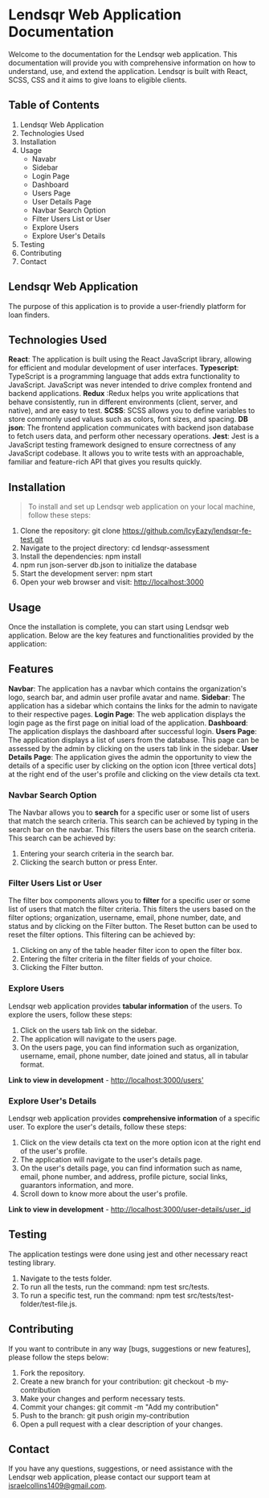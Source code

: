 # Lendsqr Web Application Documentation

Welcome to the documentation for the Lendsqr web application. This documentation will provide you with comprehensive information on how to understand, use, and extend the application. Lendsqr is built with React, SCSS, CSS and it aims to give loans to eligible clients.

## Table of Contents

1. Lendsqr Web Application
2. Technologies Used
3. Installation
4. Usage
   - Navabr
   - Sidebar
   - Login Page
   - Dashboard
   - Users Page
   - User Details Page
   - Navbar Search Option
   - Filter Users List or User
   - Explore Users
   - Explore User's Details
5. Testing
6. Contributing
7. Contact

## Lendsqr Web Application

The purpose of this application is to provide a user-friendly platform for loan finders.

## Technologies Used

**React**: The application is built using the React JavaScript library, allowing for efficient and modular development of user interfaces.
**Typescript**: TypeScript is a programming language that adds extra functionality to JavaScript. JavaScript was never intended to drive complex frontend and backend applications.
**Redux** :Redux helps you write applications that behave consistently, run in different environments (client, server, and native), and are easy to test.
**SCSS**: SCSS allows you to define variables to store commonly used values such as colors, font sizes, and spacing.
**DB json**: The frontend application communicates with backend json database to fetch users data, and perform other necessary operations.
**Jest**: Jest is a JavaScript testing framework designed to ensure correctness of any JavaScript codebase. It allows you to write tests with an approachable, familiar and feature-rich API that gives you results quickly.

## Installation

> To install and set up Lendsqr web application on your local machine, follow these steps:

1. Clone the repository: git clone <https://github.com/IcyEazy/lendsqr-fe-test.git>
2. Navigate to the project directory: cd lendsqr-assessment
3. Install the dependencies: npm install
4. npm run json-server db.json to initialize the database
5. Start the development server: npm start
6. Open your web browser and visit: <http://localhost:3000>

## Usage

Once the installation is complete, you can start using Lendsqr web application. Below are the key features and functionalities provided by the application:

## Features

**Navbar**: The application has a navbar which contains the organization's logo, search bar, and admin user profile avatar and name.
**Sidebar**: The application has a sidebar which contains the links for the admin to navigate to their respective pages.
**Login Page**: The web application displays the login page as the first page on initial load of the application.
**Dashboard**: The application displays the dashboard after successful login.
**Users Page**: The application displays a list of users from the database. This page can be assessed by the admin by clicking on the users tab link in the sidebar.
**User Details Page**: The application gives the admin the opportunity to view the details of a specific user by clicking on the option icon [three vertical dots] at the right end of the user's profile and clicking on the view details cta text.

### Navbar Search Option

The Navbar allows you to **search** for a specific user or some list of users that match the search criteria. This search can be achieved by typing in the search bar on the navbar. This filters the users base on the search criteria. This search can be achieved by:

1. Entering your search criteria in the search bar.
2. Clicking the search button or press Enter.

### Filter Users List or User

The filter box components allows you to **filter** for a specific user or some list of users that match the filter criteria. This filters the users based on the filter options; organization, username, email, phone number, date, and status and by clicking on the Filter button. The Reset button can be used to reset the filter options. This filtering can be achieved by:

1. Clicking on any of the table header filter icon to open the filter box.
2. Entering the filter criteria in the filter fields of your choice.
3. Clicking the Filter button.

### Explore Users

Lendsqr web application provides **tabular information** of the users. To explore the users, follow these steps:

1. Click on the users tab link on the sidebar.
2. The application will navigate to the users page.
3. On the users page, you can find information such as organization, username, email, phone number, date joined and status, all in tabular format.

**Link to view in development** - <http://localhost:3000/users'>

### Explore User's Details

Lendsqr web application provides **comprehensive information** of a specific user. To explore the user's details, follow these steps:

1. Click on the view details cta text on the more option icon at the right end of the user's profile.
2. The application will navigate to the user's details page.
3. On the user's details page, you can find information such as name, email, phone number, and address, profile picture, social links, guarantors information, and more.
4. Scroll down to know more about the user's profile.

**Link to view in development** - <http://localhost:3000/user-details/user._id>

## Testing

The application testings were done using jest and other necessary react testing library.

1. Navigate to the tests folder.
2. To run all the tests, run the command: npm test src/tests.
3. To run a specific test, run the command: npm test src/tests/test-folder/test-file.js.

## Contributing

If you want to contribute in any way [bugs, suggestions or new features], please follow the steps below:

1. Fork the repository.
2. Create a new branch for your contribution: git checkout -b my-contribution
3. Make your changes and perform necessary tests.
4. Commit your changes: git commit -m "Add my contribution"
5. Push to the branch: git push origin my-contribution
6. Open a pull request with a clear description of your changes.

## Contact

If you have any questions, suggestions, or need assistance with the Lendsqr web application, please contact our support team at <israelcollins1409@gmail.com>.
